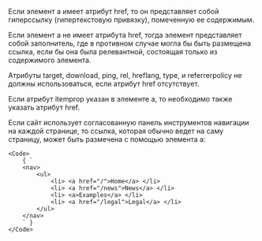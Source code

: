 <p>
    Если элемент <LinkElement>a</LinkElement> имеет атрибут href, то он представляет собой гиперссылку (гипертекстовую привязку), помеченную ее содержимым.
</p>

<p>
    Если элемент <LinkElement>a</LinkElement> не имеет атрибута href, тогда элемент представляет собой заполнитель, где в противном случае могла бы быть размещена ссылка, если бы она была релевантной, состоящая только из содержимого элемента.
</p>

<p>
    Атрибуты target, download, ping, rel, hreflang, type, и referrerpolicy не должны использоваться, если атрибут href отсутствует.
</p>

<p>
    Если атрибут itemprop указан в элементе <LinkElement>a</LinkElement>, то необходимо также указать атрибут href.
</p>

<ExampleBox>
    Если сайт использует согласованную панель инструментов навигации на каждой странице, то ссылка, которая обычно ведет на саму страницу, может быть размечена с помощью элемента a:

    <Code>
        { `
        <nav>
            <ul>
                <li> <a href="/">Home</a> </li>
                <li> <a href="/news">News</a> </li>
                <li> <a>Examples</a> </li>
                <li> <a href="/legal">Legal</a> </li>
            </ul>
        </nav>
        ` }
    </Code>
</ExampleBox>
